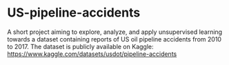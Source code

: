 # US-pipeline-accidents

A short project aiming to explore, analyze, and apply unsupervised learning towards a dataset containing reports of US oil pipeline accidents from 2010 to 2017. The dataset is publicly available on Kaggle: https://www.kaggle.com/datasets/usdot/pipeline-accidents

